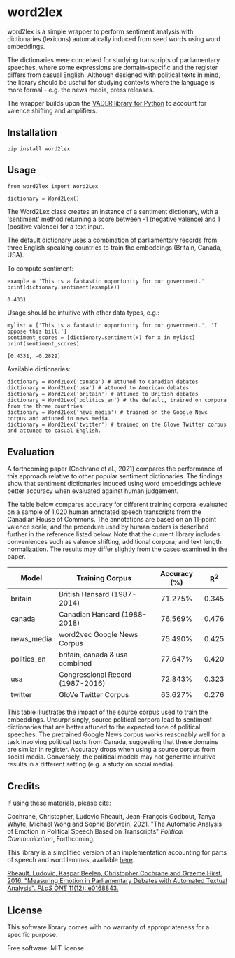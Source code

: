 # word2lex

word2lex is a simple wrapper to perform sentiment analysis with dictionaries (lexicons) automatically induced from seed words using word embeddings. 

The dictionaries were conceived for studying transcripts of parliamentary speeches, where some expressions are domain-specific and the register differs from casual English. Although designed with political texts in mind, the library should be useful for studying contexts where the language is more formal - e.g. the news media, press releases. 
 
The wrapper builds upon the [VADER library for Python](https://github.com/cjhutto/vaderSentiment) to account for valence shifting and amplifiers. 

Installation 
--------

```
pip install word2lex
```

Usage 
--------
```
from word2lex import Word2Lex

dictionary = Word2Lex()
```
The Word2Lex class creates an instance of a sentiment dictionary, with a 'sentiment' method returning a score between -1 (negative valence) and 1 (positive valence) for a text input. 

The default dictionary uses a combination of parliamentary records from three English speaking countries to train the embeddings (Britain, Canada, USA).

To compute sentiment:
```
example = 'This is a fantastic opportunity for our government.'
print(dictionary.sentiment(example))

0.4331
```

Usage should be intuitive with other data types, e.g.:
```
mylist = ['This is a fantastic opportunity for our government.', 'I oppose this bill.']
sentiment_scores = [dictionary.sentiment(x) for x in mylist]
print(sentiment_scores)

[0.4331, -0.2829]
```

Available dictionaries:
```
dictionary = Word2Lex('canada') # attuned to Canadian debates
dictionary = Word2Lex('usa') # attuned to American debates
dictionary = Word2Lex('britain') # attuned to British debates
dictionary = Word2Lex('politics_en') # the default, trained on corpora from the three countries
dictionary = Word2Lex('news_media') # trained on the Google News corpus and attuned to news media.
dictionary = Word2Lex('twitter') # trained on the Glove Twitter corpus and attuned to casual English.
```

Evaluation
--------

A forthcoming paper (Cochrane et al., 2021) compares the performance of this approach relative to other popular sentiment dictionaries.  The findings show that sentiment dictionaries induced using word embeddings achieve better accuracy when evaluated against human judgement.

The table below compares accuracy for different training corpora, evaluated on a sample of 1,020 human annotated speech transcripts from the Canadian House of Commons. The annotations are based on an 11-point valence scale, and the procedure used by human coders is described further in the reference listed below. Note that the current library includes conveniences such as valence shifting, additional corpora, and text length normalization.  The results may differ slightly from the cases examined in the paper.

| Model        |  Training Corpus                 | Accuracy (%)  |    R<sup>2</sup>  |
| -------------|----------------------------------|:-------------:|:----------:|
| britain      | British Hansard (1987-2014)      |   71.275%     |   0.345    |
| canada       | Canadian Hansard (1988-2018)     |   76.569%     |   0.476    |
| news_media   | word2vec Google News Corpus      |   75.490%     |   0.425    |
| politics_en  | britain, canada & usa combined   |   77.647%     |   0.420    |
| usa          | Congressional Record (1987-2016) |   72.843%     |   0.323    |
| twitter      | GloVe Twitter Corpus             |   63.627%     |   0.276    |

This table illustrates the impact of the source corpus used to train the embeddings. Unsurprisingly, source political corpora lead to sentiment dictionaries that are better attuned to the expected tone of political speeches. The pretrained Google News corpus works reasonably well for a task involving political texts from Canada, suggesting that these domains are similar in register. Accuracy drops when using a source corpus from social media. Conversely, the political models may not generate intuitive results in a different setting (e.g. a study on social media). 

Credits
-------

If using these materials, please cite:

Cochrane, Christopher, Ludovic Rheault, Jean-François Godbout, Tanya Whyte, Michael Wong and Sophie Borwein.  2021. "The Automatic Analysis of Emotion in Political Speech Based on Transcripts" *Political Communication*, Forthcoming.

This library is a simplified version of an implementation accounting for parts of speech and word lemmas, available [here](https://github.com/lrheault/emotion).

[Rheault, Ludovic, Kaspar Beelen, Christopher Cochrane and Graeme Hirst. 2016. "Measuring Emotion in Parliamentary Debates with Automated Textual Analysis". *PLoS ONE* 11(12): e0168843.](http://journals.plos.org/plosone/article?id=10.1371/journal.pone.0168843) 

License 
-------

This software library comes with no warranty of appropriateness for a specific purpose.

Free software: MIT license
